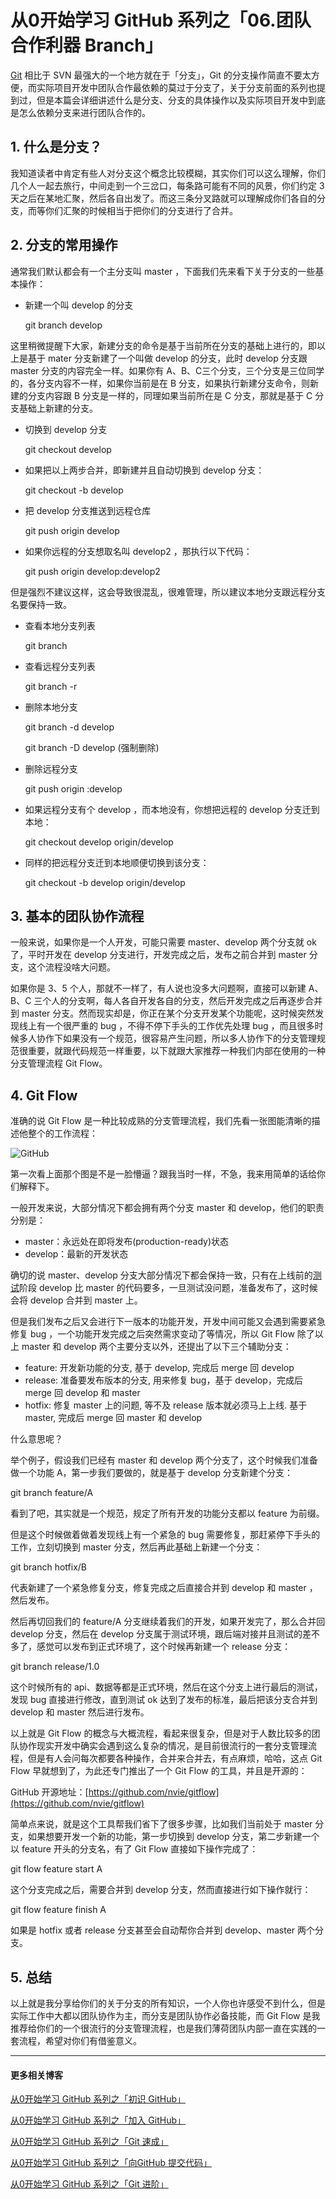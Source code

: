 # 从0开始学习 GitHub 系列之「06.团队合作利器 Branch」

[Git](http://lib.csdn.net/base/git) 相比于 SVN 最强大的一个地方就在于「分支」，Git 的分支操作简直不要太方便，而实际项目开发中团队合作最依赖的莫过于分支了，关于分支前面的系列也提到过，但是本篇会详细讲述什么是分支、分支的具体操作以及实际项目开发中到底是怎么依赖分支来进行团队合作的。

## 1. 什么是分支？

我知道读者中肯定有些人对分支这个概念比较模糊，其实你们可以这么理解，你们几个人一起去旅行，中间走到一个三岔口，每条路可能有不同的风景，你们约定 3 天之后在某地汇聚，然后各自出发了。而这三条分叉路就可以理解成你们各自的分支，而等你们汇聚的时候相当于把你们的分支进行了合并。

## 2. 分支的常用操作

通常我们默认都会有一个主分支叫 master ，下面我们先来看下关于分支的一些基本操作：

- 新建一个叫 develop 的分支

  git branch develop

这里稍微提醒下大家，新建分支的命令是基于当前所在分支的基础上进行的，即以上是基于 mater 分支新建了一个叫做 develop 的分支，此时 develop 分支跟 master 分支的内容完全一样。如果你有 A、B、C三个分支，三个分支是三位同学的，各分支内容不一样，如果你当前是在 B 分支，如果执行新建分支命令，则新建的分支内容跟 B 分支是一样的，同理如果当前所在是 C 分支，那就是基于 C 分支基础上新建的分支。

- 切换到 develop 分支

  git checkout develop

- 如果把以上两步合并，即新建并且自动切换到 develop 分支：

  git checkout -b develop

- 把 develop 分支推送到远程仓库

  git push origin develop

- 如果你远程的分支想取名叫 develop2 ，那执行以下代码：

  git push origin develop:develop2

但是强烈不建议这样，这会导致很混乱，很难管理，所以建议本地分支跟远程分支名要保持一致。

- 查看本地分支列表

  git branch

- 查看远程分支列表

  git branch -r

- 删除本地分支

  git branch -d develop

  git branch -D develop (强制删除)

- 删除远程分支

  git push origin :develop

- 如果远程分支有个 develop ，而本地没有，你想把远程的 develop 分支迁到本地：

  git checkout develop origin/develop

- 同样的把远程分支迁到本地顺便切换到该分支：

  git checkout -b develop origin/develop

## 3. 基本的团队协作流程

一般来说，如果你是一个人开发，可能只需要 master、develop 两个分支就 ok 了，平时开发在 develop 分支进行，开发完成之后，发布之前合并到 master 分支，这个流程没啥大问题。

如果你是 3、5 个人，那就不一样了，有人说也没多大问题啊，直接可以新建 A、B、C 三个人的分支啊，每人各自开发各自的分支，然后开发完成之后再逐步合并到 master 分支。然而现实却是，你正在某个分支开发某个功能呢，这时候突然发现线上有一个很严重的 bug ，不得不停下手头的工作优先处理 bug ，而且很多时候多人协作下如果没有一个规范，很容易产生问题，所以多人协作下的分支管理规范很重要，就跟代码规范一样重要，以下就跟大家推荐一种我们内部在使用的一种分支管理流程 Git Flow。

## 4. Git Flow

准确的说 Git Flow 是一种比较成熟的分支管理流程，我们先看一张图能清晰的描述他整个的工作流程：

![GitHub](images/branch.png)

第一次看上面那个图是不是一脸懵逼？跟我当时一样，不急，我来用简单的话给你们解释下。

一般开发来说，大部分情况下都会拥有两个分支 master 和 develop，他们的职责分别是：

- master：永远处在即将发布(production-ready)状态
- develop：最新的开发状态

确切的说 master、develop 分支大部分情况下都会保持一致，只有在上线前的[测试](http://lib.csdn.net/base/softwaretest)阶段 develop 比 master 的代码要多，一旦测试没问题，准备发布了，这时候会将 develop 合并到 master 上。

但是我们发布之后又会进行下一版本的功能开发，开发中间可能又会遇到需要紧急修复 bug ，一个功能开发完成之后突然需求变动了等情况，所以 Git Flow 除了以上 master 和 develop 两个主要分支以外，还提出了以下三个辅助分支：

- feature: 开发新功能的分支, 基于 develop, 完成后 merge 回 develop
- release: 准备要发布版本的分支, 用来修复 bug，基于 develop，完成后 merge 回 develop 和 master
- hotfix: 修复 master 上的问题, 等不及 release 版本就必须马上上线. 基于 master, 完成后 merge 回 master 和 develop

什么意思呢？

举个例子，假设我们已经有 master 和 develop 两个分支了，这个时候我们准备做一个功能 A，第一步我们要做的，就是基于 develop 分支新建个分支：

git branch feature/A

看到了吧，其实就是一个规范，规定了所有开发的功能分支都以 feature 为前缀。

但是这个时候做着做着发现线上有一个紧急的 bug 需要修复，那赶紧停下手头的工作，立刻切换到 master 分支，然后再此基础上新建一个分支：

git branch hotfix/B

代表新建了一个紧急修复分支，修复完成之后直接合并到 develop 和 master ，然后发布。

然后再切回我们的 feature/A 分支继续着我们的开发，如果开发完了，那么合并回 develop 分支，然后在 develop 分支属于测试环境，跟后端对接并且测试的差不多了，感觉可以发布到正式环境了，这个时候再新建一个 release 分支：

git branch release/1.0

这个时候所有的 api、数据等都是正式环境，然后在这个分支上进行最后的测试，发现 bug 直接进行修改，直到测试 ok 达到了发布的标准，最后把该分支合并到 develop 和 master 然后进行发布。

以上就是 Git Flow 的概念与大概流程，看起来很复杂，但是对于人数比较多的团队协作现实开发中确实会遇到这么复杂的情况，是目前很流行的一套分支管理流程，但是有人会问每次都要各种操作，合并来合并去，有点麻烦，哈哈，这点 Git Flow 早就想到了，为此还专门推出了一个 Git Flow 的工具，并且是开源的：

GitHub 开源地址：[https://github.com/nvie/gitflow](https://github.com/nvie/gitflow)

简单点来说，就是这个工具帮我们省下了很多步骤，比如我们当前处于 master 分支，如果想要开发一个新的功能，第一步切换到 develop 分支，第二步新建一个以 feature 开头的分支名，有了 Git Flow 直接如下操作完成了：

git flow feature start A

这个分支完成之后，需要合并到 develop 分支，然而直接进行如下操作就行：

git flow feature finish A

如果是 hotfix 或者 release 分支甚至会自动帮你合并到 develop、master 两个分支。

## 5. 总结

以上就是我分享给你们的关于分支的所有知识，一个人你也许感受不到什么，但是实际工作中大都以团队协作为主，而分支是团队协作必备技能，而 Git Flow 是我推荐给你们的一个很流行的分支管理流程，也是我们薄荷团队内部一直在实践的一套流程，希望对你们有借鉴意义。

------

#### 更多相关博客

[从0开始学习 GitHub 系列之「初识 GitHub」](01.初识Github.md)

[从0开始学习 GitHub 系列之「加入 GitHub」](02.加入GitHub.md)

[从0开始学习 GitHub 系列之「Git 速成」](03.Git速成.md)

[从0开始学习 GitHub 系列之「向GitHub 提交代码」](04.向GitHub提交代码.md)

[从0开始学习 GitHub 系列之「Git 进阶」](05.Git进阶.md)

